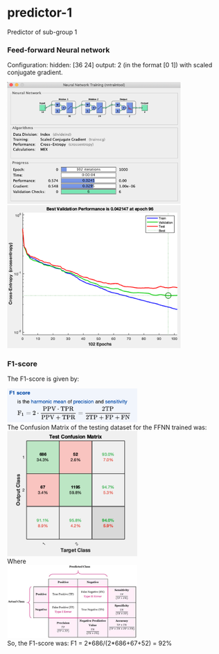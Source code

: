 # predictor-1
Predictor of sub-group 1
### Feed-forward Neural network
Configuration: hidden: [36 24] output: 2 (in the format [0 1]) with scaled conjugate gradient.
<div>
<img src="/images/image_training.png" width="400px"</img> 
</div>
<div>
<img src="/images/error.png" width="400px"</img> 
</div>

### F1-score
The F1-score is given by:
<div>
<img src="/images/f1.png" width="300px"</img> 
</div>
The Confusion Matrix of the testing dataset for the FFNN trained was:
<div>
<img src="/images/matrix.png" width="300px"</img> 
</div>
Where
<div>
<img src="/images/info_matrix.jpg" width="300px"</img> 
</div>
So, the F1-score was:
F1 = 2*686/(2*686+67+52) = 92%
